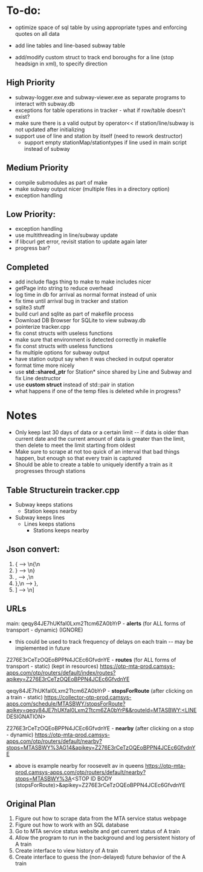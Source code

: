 # To-do:

- optimize space of sql table by using appropriate types and enforcing quotes on all data

- add line tables and line-based subway table
- add/modify custom struct to track end boroughs for a line (stop headsign in xml), to specify direction

## **High Priority**
- subway-logger.exe and subway-viewer.exe as separate programs to interact with subway.db
- exceptions for table operations in tracker - what if row/table doesn't exist?
- make sure there is a valid output by operator<< if station/line/subway is not updated after initializing
- support use of line and station by itself (need to rework destructor)
  - support empty stationMap/stationtypes if line used in main script instead of subway

## **Medium Priority**
- compile submodules as part of make
- make subway output nicer (multiple files in a directory option)
- exception handling

## **Low Priority**:
- exception handling
- use multithreading in line/subway update
- if libcurl get error, revisit station to update again later
- progress bar?


## Completed
- add include flags thing to make to make includes nicer
- getPage into string to reduce overhead
- log time in db for arrival as normal format instead of unix
- fix time until arrival bug in tracker and station
- sqlite3 stuff
- build curl and sqlite as part of makefile process
- Download DB Browser for SQLite to view subway.db 
- pointerize tracker.cpp
- fix const structs with useless functions
- make sure that environment is detected correctly in makefile
- fix const structs with useless functions
- fix multiple options for subway output
- have station output say when it was checked in output operator
- format time more nicely
- use **std::shared_ptr** for Station* since shared by Line and Subway and fix Line destructor
- use **custom struct** instead of std::pair in station
- what happens if one of the temp files is deleted while in progress?

# Notes
- Only keep last 30 days of data or a certain limit -- if data is older than current date and
  the current amount of data is greater than the limit, then delete to meet the limit starting from oldest
- Make sure to scrape at not too quick of an interval that bad things happen, but enough so that every train is captured
- Should be able to create a table to uniquely identify a train as it progresses through stations

## Table Structurein tracker.cpp
- Subway keeps stations
  - Station keeps nearby
- Subway keeps lines
  - Lines keeps stations
    - Stations keeps nearby

## Json convert:
  1. { --> \n{\n    
  2. } --> \n}
  3. , --> ,\n    
  4. },\n --> },
  5. ] --> \n]

## URLs
main: 
qeqy84JE7hUKfaI0Lxm2Ttcm6ZA0bYrP - **alerts** (for ALL forms of transport - dynamic) (IGNORE)
- this could be used to track frequency of delays on each train -- may be implemented in future


Z276E3rCeTzOQEoBPPN4JCEc6GfvdnYE - **routes** (for ALL forms of transport - static) (kept in resources)
  https://otp-mta-prod.camsys-apps.com/otp/routers/default/index/routes?apikey=Z276E3rCeTzOQEoBPPN4JCEc6GfvdnYE


qeqy84JE7hUKfaI0Lxm2Ttcm6ZA0bYrP - **stopsForRoute** (after clicking on a train - static)
  https://collector-otp-prod.camsys-apps.com/schedule/MTASBWY/stopsForRoute?apikey=qeqy84JE7hUKfaI0Lxm2Ttcm6ZA0bYrP&&routeId=MTASBWY:<LINE DESIGNATION>


Z276E3rCeTzOQEoBPPN4JCEc6GfvdnYE - **nearby** (after clicking on a stop - dynamic)
  https://otp-mta-prod.camsys-apps.com/otp/routers/default/nearby?stops=MTASBWY%3AG14&apikey=Z276E3rCeTzOQEoBPPN4JCEc6GfvdnYE
  - above is example nearby for roosevelt av in queens
  https://otp-mta-prod.camsys-apps.com/otp/routers/default/nearby?stops=MTASBWY%3A<STOP ID BODY (stopsForRoute)>&apikey=Z276E3rCeTzOQEoBPPN4JCEc6GfvdnYE

## Original Plan 
  1. Figure out how to scrape data from the MTA service status webpage
  2. Figure out how to work with an SQL database
  3. Go to MTA service status website and get current status of A train
  4. Allow the program to run in the background and log persistent history of A train
  5. Create interface to view history of A train
  6. Create interface to guess the (non-delayed) future behavior of the A train
